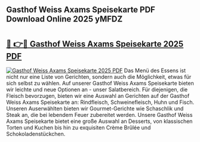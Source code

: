 ## Gasthof Weiss Axams Speisekarte PDF Download Online 2025 yMFDZ

# <h2><a href="http://gc96na5.nevu.top/?p=Gasthof+Weiss+Axams+Speisekarte">🔗 👉🔴 Gasthof Weiss Axams Speisekarte 2025 PDF</a></h2>

[![Gasthof Weiss Axams Speisekarte 2025 PDF](https://i.imgur.com/dBaPXMq.png)](http://gc96na5.nevu.top/?p=Gasthof+Weiss+Axams+Speisekarte)
Das Menü des Essens ist nicht nur eine Liste von Gerichten, sondern auch die Möglichkeit, etwas für sich selbst zu wählen. Auf unserer Gasthof Weiss Axams Speisekarte bieten wir leichte und neue Optionen an - unser Salatbereich. Für diejenigen, die Fleisch bevorzugen, bieten wir eine Auswahl an Gerichten auf der Gasthof Weiss Axams Speisekarte an: Rindfleisch, Schweinefleisch, Huhn und Fisch. Unseren Auserwählten bieten wir Gourmet-Gerichte wie Schaschlik und Steak an, die bei lebendem Feuer zubereitet werden. Unsere Gasthof Weiss Axams Speisekarte bietet eine große Auswahl an Desserts, von klassischen Torten und Kuchen bis hin zu exquisiten Crème Brûlée und Schokoladenstückchen.
